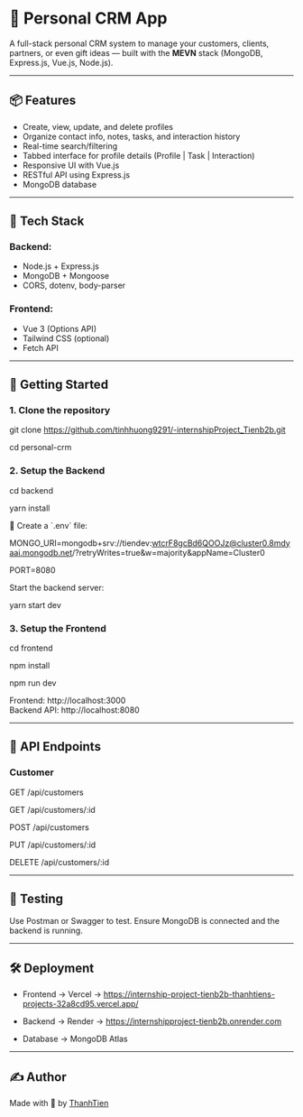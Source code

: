 

# 🧠 Personal CRM App

A full-stack personal CRM system to manage your customers, clients, partners, or even gift ideas — built with the **MEVN** stack (MongoDB, Express.js, Vue.js, Node.js).

---

## 📦 Features

- Create, view, update, and delete profiles
- Organize contact info, notes, tasks, and interaction history
- Real-time search/filtering
- Tabbed interface for profile details (Profile | Task | Interaction)
- Responsive UI with Vue.js
- RESTful API using Express.js
- MongoDB database

---

## 🧰 Tech Stack

### Backend:

- Node.js + Express.js
- MongoDB + Mongoose
- CORS, dotenv, body-parser

### Frontend:

- Vue 3 (Options API)
- Tailwind CSS (optional)
- Fetch API 

---

## 🚀 Getting Started

### 1. Clone the repository


git clone https://github.com/tinhhuong9291/-internshipProject_Tienb2b.git



cd personal-crm


### 2. Setup the Backend


cd backend


yarn install


🔐 Create a \`.env\` file:


MONGO_URI=mongodb+srv://tiendev:wtcrF8gcBd6QOOJz@cluster0.8mdyaai.mongodb.net/?retryWrites=true&w=majority&appName=Cluster0


PORT=8080




Start the backend server:


yarn start dev


### 3. Setup the Frontend


cd frontend


npm install



npm run dev


Frontend: http://localhost:3000  
Backend API: http://localhost:8080

---

## 📘 API Endpoints

### Customer


GET /api/customers


GET /api/customers/:id


POST /api/customers


PUT /api/customers/:id


DELETE /api/customers/:id



---

## 🧪 Testing

Use Postman or Swagger to test. Ensure MongoDB is connected and the backend is running.

---

## 🛠 Deployment

- Frontend → Vercel → https://internship-project-tienb2b-thanhtiens-projects-32a8cd95.vercel.app/


- Backend → Render → https://internshipproject-tienb2b.onrender.com

  
- Database → MongoDB Atlas

---

## ✍️ Author

Made with 💙 by [ThanhTien](https://github.com/tinhhuong9291)
